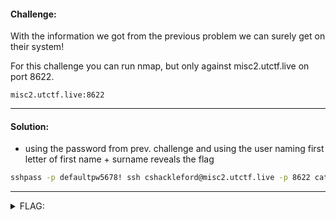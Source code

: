 #### Challenge:

With the information we got from the previous problem we can surely get on their system!

For this challenge you can run nmap, but only against misc2.utctf.live on port 8622. 

`misc2.utctf.live:8622`

---

#### Solution:

- using the password from prev. challenge and using the user naming first letter of first name + surname reveals the flag

```bash
sshpass -p defaultpw5678! ssh cshackleford@misc2.utctf.live -p 8622 cat flag.txt
```

---

<details><summary>FLAG:</summary>

```
utflag{conventions_knowledge_for_the_win}
```

</details>
<br/>
